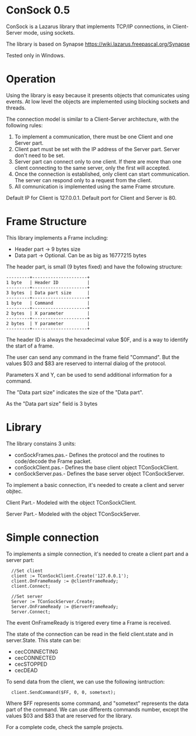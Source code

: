 ConSock 0.5
===========

ConSock is a Lazarus library that implements TCP/IP connections, in Client-Server mode, using sockets.

The library is based on Synapse https://wiki.lazarus.freepascal.org/Synapse

Tested only in Windows.

# Operation

Using the library is easy because it presents objects that comunicates using events. At low level the objects are implemented using blocking sockets and threads.

The connection model is similar to a Client-Server architecture, with the following rules:

1. To implement a communication, there must be one Client and one Server part.
2. Client part must be set with the IP address of the Server part. Server don't need to be set.
3. Server part can connect only to one client. If there are more than one client connecting to the same server, only the first will accepted.
4. Once the connection is established, only client can start communication. The server can respond only to a request from the client.
5. All comnunication is implemented using the same Frame strcuture.

Default IP for Client is 127.0.0.1.
Default port for Client and Server is 80.

# Frame Structure

This library implements a Frame including:

* Header part -> 9 bytes size
* Data part -> Optional. Can be as big as 16777215 bytes

The header part, is small (9 bytes fixed) and have the following structure:

```
---------+---------------------+
1 byte   | Header ID           |
---------+---------------------+
3 bytes  | Data part size      | 
---------+---------------------+
1 byte   | Command             | 
---------+---------------------+
2 bytes  | X parameter         | 
---------+---------------------+
2 bytes  | Y parameter         | 
---------+---------------------+
```

The header ID is always the hexadecimal value $0F, and is a way to identify the start of a frame.

The user can send any command in the frame field "Command". But the values $03 and $83 are reserved to internal dialog of the protocol.

Parameters X and Y, can be used to send additional information for a command.

The "Data part size" indicates the size of the "Data part".

As the "Data part size" field is 3 bytes 

# Library

The library constains 3 units:

* conSockFrames.pas.- Defines the protocol and the routines to code/decode the Frame packet.
* conSockClient.pas.- Defines the base client object TConSockClient.
* conSockServer.pas.- Defines the base server object TConSockServer.


To implement a basic connection, it's needed to create a client and server objtec.

Client Part.- Modeled with the object TConSockClient.

Server Part.- Modeled with the object TConSockServer.

# Simple connection

To implements a simple connection, it's needed to create a client part and a server part:

```
  //Set client
  client := TConSockClient.Create('127.0.0.1');
  client.OnFrameReady := @clientFrameReady;
  client.Connect;
  
  //Set server
  Server := TConSockServer.Create;
  Server.OnFrameReady := @ServerFrameReady;
  Server.Connect;
```

The event OnFrameReady is trigered every time a Frame is received.

The state of the connection can be read in the field client.state and in server.State. This state can be:

* cecCONNECTING
* cecCONNECTED
* cecSTOPPED
* cecDEAD

To send data from the client, we can use the following isntruction:

```
  client.SendCommand($FF, 0, 0, sometext);
```
  
Where $FF represents some command, and "sometext" represents the data part of the command. We can use differents commands number, except the values $03 and $83 that are reserved for the library.
 
For a complete code, check the sample projects.